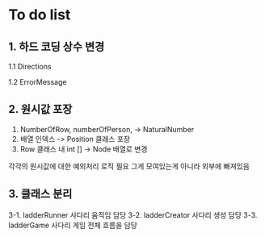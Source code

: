 # To do list

## 1. 하드 코딩 상수 변경
1.1 Directions

1.2 ErrorMessage

## 2. 원시값 포장
1. NumberOfRow, numberOfPerson, -> NaturalNumber
2. 배열 인덱스 -> Position 클래스 포장
3. Row 클래스 내 int [] -> Node 배열로 변경

각각의 원시값에 대한 예외처리 로직 필요
그게 모여있는게 아니라 외부에 빠져있음


## 3. 클래스 분리
3-1. ladderRunner 사다리 움직임 담당
3-2. ladderCreator 사다리 생성 담당
3-3. ladderGame 사다리 게임 전체 흐름을 담당